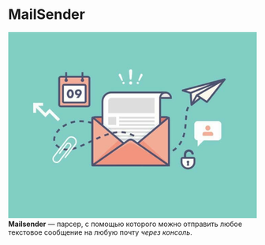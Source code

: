 # MailSender
![Alt-picture](photo_2021-12-01_17-01-54.jpg)
**Mailsender** — парсер, с помощью которого можно
отправить любое текстовое сообщение на любую почту
*через консоль*.

